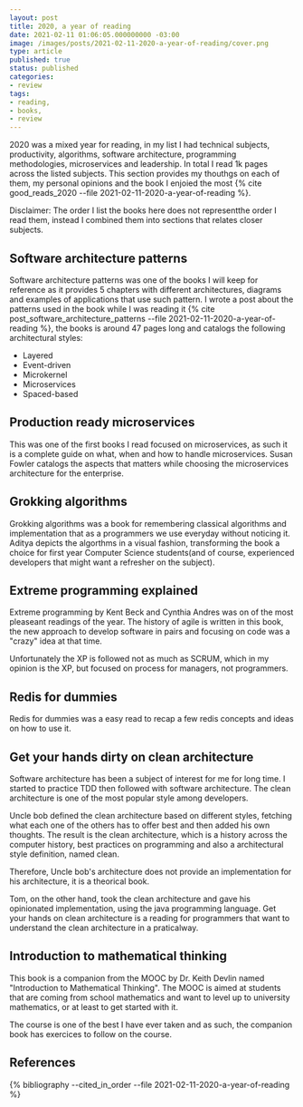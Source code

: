 ```yaml
---
layout: post
title: 2020, a year of reading
date: 2021-02-11 01:06:05.000000000 -03:00
image: /images/posts/2021-02-11-2020-a-year-of-reading/cover.png
type: article
published: true
status: published
categories:
- review
tags:
- reading,
- books,
- review
---
```


2020 was a mixed year for reading, in my list I had technical subjects,
productivity, algorithms, software architecture, programming methodologies,
microservices and leadership. In total I read 1k pages across the listed subjects.
This section provides my thouthgs on each of them, my personal opinions and
the book I enjoied the most {% cite good_reads_2020 --file 2021-02-11-2020-a-year-of-reading %}.

Disclaimer: The order I list the books here does not representthe order I
read them, instead I combined them into sections that relates closer subjects.

## Software architecture patterns

Software architecture patterns was one of the books I will keep for reference
as it provides 5 chapters with different architectures, diagrams and examples
of applications that use such pattern. I wrote a post about the patterns
used in the book while I was reading it {% cite post_software_architecture_patterns --file 2021-02-11-2020-a-year-of-reading %},
the books is around 47 pages long and catalogs the following architectural
styles:

- Layered
- Event-driven
- Microkernel
- Microservices
- Spaced-based

## Production ready microservices

This was one of the first books I read focused on microservices, as such it
is a complete guide on what, when and how to handle microservices. Susan Fowler
catalogs the aspects that matters while choosing the microservices architecture
for the enterprise.

## Grokking algorithms

Grokking algorithms was a book for remembering classical algorithms and
implementation that as a programmers we use everyday without noticing it.
Aditya depicts the algorthms in a visual fashion, transforming the book
a choice for first year Computer Science students(and of course, experienced
developers that might want a refresher on the subject).

## Extreme programming explained

Extreme programming by Kent Beck and Cynthia Andres was on of the most
pleaseant readings of the year. The history of agile is written in this
book, the new approach to develop software in pairs and focusing on code
was a "crazy" idea at that time.

Unfortunately the XP is followed not as much as SCRUM, which in my opinion is the XP, but focused on process for managers, not programmers.

## Redis for dummies

Redis for dummies was a easy read to recap a few redis concepts and
ideas on how to use it.

## Get your hands dirty on clean architecture

Software architecture has been a subject of interest for me
for long time. I started to practice TDD then followed with
software architecture. The clean architecture is one of the most
popular style among developers.

Uncle bob defined the clean architecture based on different styles,
fetching what each one of the others has to offer best and then
added his own thoughts. The result is the clean architecture, which
is a history across the computer history, best practices on programming
and also a architectural style definition, named clean.

Therefore, Uncle bob's architecture does not provide an implementation
for his architecture, it is a theorical book.

Tom, on the other hand, took the clean architecture and gave his
opinionated implementation, using the java programming language.
Get your hands on clean architecture is a reading for programmers
that want to understand the clean architecture in a praticalway.

## Introduction to mathematical thinking

This book is a companion from the MOOC by Dr. Keith Devlin named
"Introduction to Mathematical Thinking". The MOOC is aimed at
students that are coming from school mathematics and want to
level up to university mathematics, or at least to get started
with it.

The course is one of the best I have ever taken and as such, the
companion book has exercices to follow on the course.

## References

{% bibliography --cited_in_order --file 2021-02-11-2020-a-year-of-reading %}